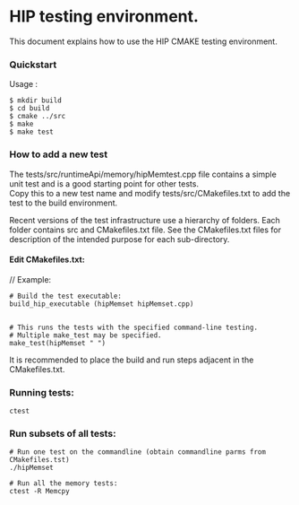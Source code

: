 # HIP testing environment.

This document explains how to use the HIP CMAKE testing environment.  

### Quickstart
Usage :
```
$ mkdir build
$ cd build
$ cmake ../src
$ make
$ make test
```

### How to add a new test

The tests/src/runtimeApi/memory/hipMemtest.cpp file contains a simple unit test and is a good starting point for other tests.  
Copy this to a new test name and modify tests/src/CMakefiles.txt to add the test to the build environment.

Recent versions of the test infrastructure use a hierarchy of folders.  Each folder contains src and CMakefiles.txt file. 
See the CMakefiles.txt files for description of the intended purpose for each sub-directory.


#### Edit CMakefiles.txt:
// Example:
```
# Build the test executable:
build_hip_executable (hipMemset hipMemset.cpp) 


# This runs the tests with the specified command-line testing.  
# Multiple make_test may be specified.  
make_test(hipMemset " ")
```

It is recommended to place the build and run steps adjacent in the CMakefiles.txt.


### Running tests:
```
ctest
```

### Run subsets of all tests:
```
# Run one test on the commandline (obtain commandline parms from CMakefiles.tst)
./hipMemset

# Run all the memory tests:
ctest -R Memcpy
```

